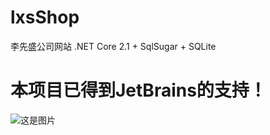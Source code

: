 # lxsShop
李先盛公司网站
.NET Core 2.1 + SqlSugar + SQLite

# 本项目已得到JetBrains的支持！
![这是图片](https://img-blog.csdnimg.cn/img_convert/6d71e18c7c707df9176a4fc926e4bd39.png "JetBrains")
